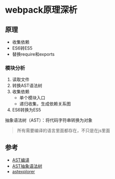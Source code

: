 # webpack原理深析


## 原理

- 收集依赖
- ES6转ES5
- 替换require和exports

### 模块分析
1. 读取文件
2. 转换AST语法树
3. 收集依赖
    - 单个模块入口
    - 递归收集，生成依赖关系图
4. ES6转换为ES5


抽象语法树（AST）：将代码字符串转换为对象
> 所有需要编译的语言里面都存在，不只是在js里面




## 参考
- [AST编译](https://mp.weixin.qq.com/s/uVVo27ogrwMUY-6SybzauQ)
- [AST抽象语法树](https://segmentfault.com/a/1190000040260996)
- [astexplorer](https://astexplorer.net/)